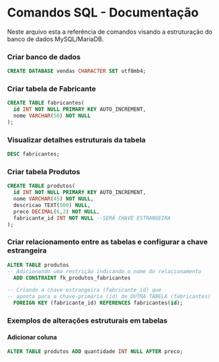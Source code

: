 # Comandos SQL - Documentação

Neste arquivo esta a referência de comandos visando a estruturação do banco de dados MySQL/MariaDB.

### Criar banco de dados

```sql
CREATE DATABASE vendas CHARACTER SET utf8mb4;
```

### Criar tabela de Fabricante

```sql
CREATE TABLE fabricantes(
  id INT NOT NULL PRIMARY KEY AUTO_INCREMENT,
  nome VARCHAR(50) NOT NULL
);
```
### Visualizar detalhes estruturais da tabela

```sql
DESC fabricantes;
```

### Criar tabela Produtos

```sql
CREATE TABLE produtos(
  id INT NOT NULL PRIMARY KEY AUTO_INCREMENT,
  nome VARCHAR(45) NOT NULL,
  descricao TEXT(500) NULL,
  preco DECIMAL(6,2) NOT NULL,
  fabricante_id INT NOT NULL --SERÁ CHAVE ESTRANGEIRA
);
```

### Criar relacionamento entre as tabelas e configurar a chave estrangeira

```sql
ALTER TABLE produtos
-- Adicionando uma restrição indicando o nome do relacionamento
  ADD CONSTRAINT fk_produtos_fabricantes

-- Criando a chave-estrangeira (fabricante_id) que
-- aponta para a chave-primária (id) de OUTRA TABELA (fabricantes)
  FOREIGN KEY (fabricante_id) REFERENCES fabricantes(id);
```
### Exemplos de alterações estruturais em tabelas

#### Adicionar coluna
```sql
ALTER TABLE produtos ADD quantidade INT NULL AFTER preco;
```
